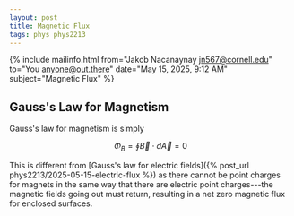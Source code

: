```yaml
---
layout: post
title: Magnetic Flux
tags: phys phys2213
---
```


{% include mailinfo.html from="Jakob Nacanaynay <jn567@cornell.edu>" to="You <anyone@out.there>" date="May 15, 2025, 9:12 AM" subject="Magnetic Flux" %}

## Gauss's Law for Magnetism

Gauss's law for magnetism is simply

$$ \Phi_B = \oint \vec B\cdot d\vec A = 0 $$

This is different from [Gauss's law for electric fields]({% post_url phys2213/2025-05-15-electric-flux %}) as there cannot be point charges for magnets in the same way that there are electric point charges---the magnetic fields going out must return, resulting in a net zero magnetic flux for enclosed surfaces.
